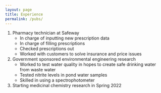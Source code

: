 ```yaml
---
layout: page
title: Experience
permalink: /pubs/
---
```


1. Pharmacy technician at Safeway 
    - In charge of inputting new prescription data
    - In charge of filling prescriptions
    - Checked prescriptions out
    - Worked with customers to solve insurance and price issues
2. Government sponsored environmental engineering research
    - Worked to test water quality in hopes to create safe drinking water from waste water
    - Tested nitrite levels in pond water samples 
    - Skilled in using a spectrophotometer
3. Starting medicinal chemistry research in Spring 2022
